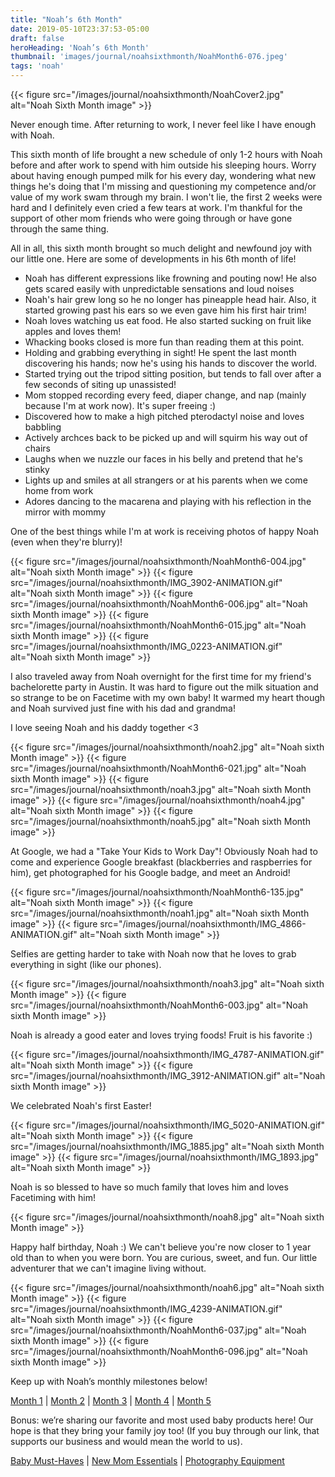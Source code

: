 ```yaml
---
title: "Noah’s 6th Month"
date: 2019-05-10T23:37:53-05:00
draft: false
heroHeading: 'Noah’s 6th Month'
thumbnail: 'images/journal/noahsixthmonth/NoahMonth6-076.jpeg'
tags: 'noah'
---
```


{{< figure src="/images/journal/noahsixthmonth/NoahCover2.jpg" alt="Noah Sixth Month image" >}}

Never enough time. After returning to work, I never feel like I have enough with Noah. 

This sixth month of life brought a new schedule of only 1-2 hours with Noah before and after work to spend with him outside his sleeping hours. Worry about having enough pumped milk for his every day, wondering what new things he's doing that I'm missing and questioning my competence and/or value of my work swam through my brain. I won't lie, the first 2 weeks were hard and I definitely even cried a few tears at work. I'm thankful for the support of other mom friends who were going through or have gone through the same thing. 

All in all, this sixth month brought so much delight and newfound joy with our little one. Here are some of developments in his 6th month of life!

- Noah has different expressions like frowning and pouting now! He also gets scared easily with unpredictable sensations and loud noises
- Noah's hair grew long so he no longer has pineapple head hair. Also, it started growing past his ears so we even gave him his first hair trim!
- Noah loves watching us eat food. He also started sucking on fruit like apples and loves them!
- Whacking books closed is more fun than reading them at this point.
- Holding and grabbing everything in sight! He spent the last month discovering his hands; now he's using his hands to discover the world.
- Started trying out the tripod sitting position, but tends to fall over after a few seconds of siting up unassisted!
- Mom stopped recording every feed, diaper change, and nap (mainly because I'm at work now). It's super freeing :)
- Discovered how to make a high pitched pterodactyl noise and loves babbling
- Actively archces back to be picked up and will squirm his way out of chairs
- Laughs when we nuzzle our faces in his belly and pretend that he's stinky
- Lights up and smiles at all strangers or at his parents when we come home from work
- Adores dancing to the macarena and playing with his reflection in the mirror with mommy


One of the best things while I'm at work is receiving photos of happy Noah (even when they're blurry)!

{{< figure src="/images/journal/noahsixthmonth/NoahMonth6-004.jpg" alt="Noah sixth Month image" >}}
{{< figure src="/images/journal/noahsixthmonth/IMG_3902-ANIMATION.gif" alt="Noah sixth Month image" >}}
{{< figure src="/images/journal/noahsixthmonth/NoahMonth6-006.jpg" alt="Noah sixth Month image" >}}
{{< figure src="/images/journal/noahsixthmonth/NoahMonth6-015.jpg" alt="Noah sixth Month image" >}}
{{< figure src="/images/journal/noahsixthmonth/IMG_0223-ANIMATION.gif" alt="Noah sixth Month image" >}}

I also traveled away from Noah overnight for the first time for my friend's bachelorette party in Austin. It was hard to figure out the milk situation and so strange to be on Facetime with my own baby! It warmed my heart though and Noah survived just fine with his dad and grandma! 

I love seeing Noah and his daddy together <3 

{{< figure src="/images/journal/noahsixthmonth/noah2.jpg" alt="Noah sixth Month image" >}}
{{< figure src="/images/journal/noahsixthmonth/NoahMonth6-021.jpg" alt="Noah sixth Month image" >}}
{{< figure src="/images/journal/noahsixthmonth/noah3.jpg" alt="Noah sixth Month image" >}}
{{< figure src="/images/journal/noahsixthmonth/noah4.jpg" alt="Noah sixth Month image" >}}
{{< figure src="/images/journal/noahsixthmonth/noah5.jpg" alt="Noah sixth Month image" >}}

At Google, we had a "Take Your Kids to Work Day"! Obviously Noah had to come and experience Google breakfast (blackberries and raspberries for him), get photographed for his Google badge, and meet an Android!

{{< figure src="/images/journal/noahsixthmonth/NoahMonth6-135.jpg" alt="Noah sixth Month image" >}}
{{< figure src="/images/journal/noahsixthmonth/noah1.jpg" alt="Noah sixth Month image" >}}
{{< figure src="/images/journal/noahsixthmonth/IMG_4866-ANIMATION.gif" alt="Noah sixth Month image" >}}

Selfies are getting harder to take with Noah now that he loves to grab everything in sight (like our phones). 

{{< figure src="/images/journal/noahsixthmonth/noah3.jpg" alt="Noah sixth Month image" >}}
{{< figure src="/images/journal/noahsixthmonth/NoahMonth6-003.jpg" alt="Noah sixth Month image" >}}

Noah is already a good eater and loves trying foods! Fruit is his favorite :)

{{< figure src="/images/journal/noahsixthmonth/IMG_4787-ANIMATION.gif" alt="Noah sixth Month image" >}}
{{< figure src="/images/journal/noahsixthmonth/IMG_3912-ANIMATION.gif" alt="Noah sixth Month image" >}}

We celebrated Noah's first Easter!

{{< figure src="/images/journal/noahsixthmonth/IMG_5020-ANIMATION.gif" alt="Noah sixth Month image" >}}
{{< figure src="/images/journal/noahsixthmonth/IMG_1885.jpg" alt="Noah sixth Month image" >}}
{{< figure src="/images/journal/noahsixthmonth/IMG_1893.jpg" alt="Noah sixth Month image" >}}

Noah is so blessed to have so much family that loves him and loves Facetiming with him!

{{< figure src="/images/journal/noahsixthmonth/noah8.jpg" alt="Noah sixth Month image" >}}

Happy half birthday, Noah :) We can't believe you're now closer to 1 year old than to when you were born. You are curious, sweet, and fun. Our little adventurer that we can't imagine living without. 

{{< figure src="/images/journal/noahsixthmonth/noah6.jpg" alt="Noah sixth Month image" >}}
{{< figure src="/images/journal/noahsixthmonth/IMG_4239-ANIMATION.gif" alt="Noah sixth Month image" >}}
{{< figure src="/images/journal/noahsixthmonth/NoahMonth6-037.jpg" alt="Noah sixth Month image" >}}
{{< figure src="/images/journal/noahsixthmonth/NoahMonth6-096.jpg" alt="Noah sixth Month image" >}}

Keep up with Noah’s monthly milestones below!

[Month 1](https://ivanasteven.com/journal/first-month) | [Month 2](https://ivanasteven.com/journal/second-month) | [Month 3](https://ivanasteven.com/journal/third-month) | [Month 4](https://ivanasteven.com/journal/fourth-month) | [Month 5](https://ivanasteven.com/journal/fifth-month)

Bonus: we’re sharing our favorite and most used baby products here! Our hope is that they bring your family joy too! (If you buy through our link, that supports our business and would mean the world to us). 

[Baby Must-Haves](https://kit.com/ivanasteven/our-baby-must-haves) | [New Mom Essentials](https://kit.com/ivanasteven/new-mom-essentials) | [Photography Equipment](https://kit.com/ivanasteven/photography-gear)